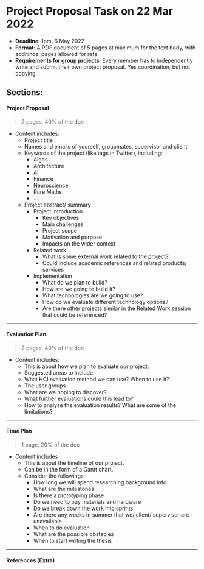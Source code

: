 # Project Proposal Task on 22 Mar 2022

- **Deadline**: 1pm, 6 May 2022
- **Format**: A PDF document of 5 pages at maximum for the text body, with additinoal pages allowed for refs.
- **Requirements for group projects**: Every member has to independently write and submit their own project proposal. Yes coordination, but not copying.

## Sections:
#### Project Proposal

> 2 pages, 40% of the doc

- Content includes:
  - Project title
  - Names and emails of yourself, groupmates, supervisor and client
  - Keywords of the project (like tags in Twitter), including:
    - Algos
    - Architecture
    - AI
    - Finance
    - Neuroscience
    - Pure Maths
    - ...	
  - Project abstract/ summary
    - Project introduction
      - Key objectives
      - Main challenges
      - Project scope
      - Motivation and purpose
      - Impacts on the wider context
    - Related work
      - What is some external work related to the project?
      - Could include academic references and related products/ services
    - Implementation
      - What do we plan to build?
      - How are we going to build it?
      - What technologies are we going to use?
      - How do we evaluate different technology options?
      - Are there other projects similar in the Related Work session that could be referenced?

---

#### Evaluation Plan

> 2 pages, 40% of the doc

- Content includes:
  - This is about how we plan to evaluate our project.
  - Suggested areas to include:
  - What HCI evaluation method we can use? When to use it?
  - The user groups
  - What are we hoping to discover?
  - What further evaluations could this lead to?
  - How to analyse the evaluation results? What are some of the limitations?

---

#### Time Plan
> 1 page, 20% of the doc

- Content includes
  - This is about the timeline of our project.
  - Can be in the form of a Gantt chart.
  - Consider the followings:
    - How long we will spend researching background info
    - What are the milestones
    - Is there a prototyping phase
    - Do we need to buy materials and hardware
    - Do we break down the work into sprints
    - Are there any weeks in summer that we/ client/ supervisor are unavailable
    - When to do evaluation
    - What are the possible obstacles
    - When to start writing the thesis

---

#### References (Extra)